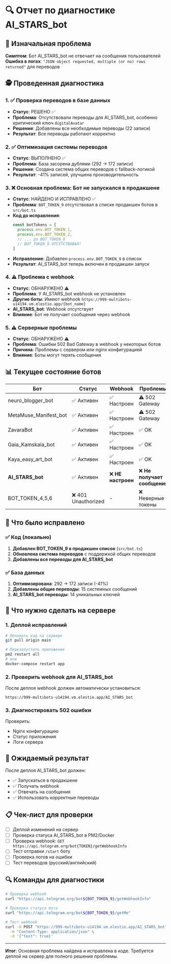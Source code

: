 # 🔍 Отчет по диагностике AI_STARS_bot

## 🎯 Изначальная проблема
**Симптом**: Бот AI_STARS_bot не отвечает на сообщения пользователей  
**Ошибка в логах**: `"JSON object requested, multiple (or no) rows returned"` для переводов

## 🕵️ Проведенная диагностика

### 1. ✅ Проверка переводов в базе данных
- **Статус**: РЕШЕНО ✅
- **Проблема**: Отсутствовали переводы для AI_STARS_bot, особенно критический ключ `digitalAvatar`
- **Решение**: Добавлены все необходимые переводы (22 записи)
- **Результат**: Все переводы работают корректно

### 2. ✅ Оптимизация системы переводов
- **Статус**: ВЫПОЛНЕНО ✅
- **Проблема**: База засорена дублями (292 → 172 записи)
- **Решение**: Создана система общих переводов с fallback-логикой
- **Результат**: -41% записей, улучшена производительность

### 3. ❌ Основная проблема: Бот не запускался в продакшене
- **Статус**: НАЙДЕНО И ИСПРАВЛЕНО ✅
- **Проблема**: `BOT_TOKEN_9` отсутствовал в списке продакшен ботов в `src/bot.ts`
- **Код до исправления**:
  ```typescript
  const botTokens = [
    process.env.BOT_TOKEN_1,
    process.env.BOT_TOKEN_2,
    // ... до BOT_TOKEN_8
    // BOT_TOKEN_9 ОТСУТСТВОВАЛ!
  ]
  ```
- **Исправление**: Добавлен `process.env.BOT_TOKEN_9` в список
- **Результат**: AI_STARS_bot теперь включен в продакшен запуск

### 4. ⚠️ Проблема с webhook
- **Статус**: ОБНАРУЖЕНО ⚠️
- **Проблема**: У AI_STARS_bot webhook не установлен
- **Другие боты**: Имеют webhook `https://999-multibots-u14194.vm.elestio.app/{bot_name}`
- **AI_STARS_bot**: Webhook отсутствует
- **Влияние**: Бот не получает сообщения через webhook

### 5. ⚠️ Серверные проблемы
- **Статус**: ОБНАРУЖЕНО ⚠️
- **Проблема**: Ошибки 502 Bad Gateway в webhook у некоторых ботов
- **Причина**: Проблемы с сервером или nginx конфигурацией
- **Влияние**: Боты могут терять сообщения

## 📊 Текущее состояние ботов

| Бот | Статус | Webhook | Проблемы |
|-----|--------|---------|----------|
| neuro_blogger_bot | ✅ Активен | ✅ Настроен | ⚠️ 502 Gateway |
| MetaMuse_Manifest_bot | ✅ Активен | ✅ Настроен | ⚠️ 502 Gateway |
| ZavaraBot | ✅ Активен | ✅ Настроен | ✅ OK |
| Gaia_Kamskaia_bot | ✅ Активен | ✅ Настроен | ✅ OK |
| Kaya_easy_art_bot | ✅ Активен | ✅ Настроен | ✅ OK |
| **AI_STARS_bot** | ✅ Активен | ❌ **НЕ настроен** | ❌ **Не получает сообщения** |
| BOT_TOKEN_4,5,6 | ❌ 401 Unauthorized | - | ❌ Неверные токены |

## 🔧 Что было исправлено

### ✅ Код (локально)
1. **Добавлен BOT_TOKEN_9 в продакшен список** (`src/bot.ts`)
2. **Обновлена система переводов** с поддержкой общих переводов
3. **Добавлены все переводы для AI_STARS_bot**

### ✅ База данных
1. **Оптимизирована**: 292 → 172 записи (-41%)
2. **Добавлены общие переводы**: 15 системных сообщений
3. **AI_STARS_bot переводы**: 14 уникальных ключей

## 🚨 Что нужно сделать на сервере

### 1. Деплой исправлений
```bash
# Обновить код на сервере
git pull origin main

# Перезапустить приложение
pm2 restart all
# или
docker-compose restart app
```

### 2. Проверить webhook для AI_STARS_bot
После деплоя webhook должен автоматически установиться:
```
https://999-multibots-u14194.vm.elestio.app/AI_STARS_bot
```

### 3. Диагностировать 502 ошибки
Проверить:
- Nginx конфигурацию
- Статус приложения
- Логи сервера

## 🎯 Ожидаемый результат

После деплоя AI_STARS_bot должен:
- ✅ Запускаться в продакшене
- ✅ Получать webhook
- ✅ Отвечать на сообщения
- ✅ Использовать корректные переводы

## 📋 Чек-лист для проверки

- [ ] Деплой изменений на сервер
- [ ] Проверка статуса AI_STARS_bot в PM2/Docker
- [ ] Проверка webhook: `GET https://api.telegram.org/bot{TOKEN}/getWebhookInfo`
- [ ] Тест отправки `/start` боту
- [ ] Проверка логов на ошибки
- [ ] Тест переводов (русский/английский)

## 🔍 Команды для диагностики

```bash
# Проверка webhook
curl "https://api.telegram.org/bot${BOT_TOKEN_9}/getWebhookInfo"

# Проверка статуса бота
curl "https://api.telegram.org/bot${BOT_TOKEN_9}/getMe"

# Тест webhook
curl -X POST "https://999-multibots-u14194.vm.elestio.app/AI_STARS_bot" \
  -H "Content-Type: application/json" \
  -d '{"test": true}'
```

---

**Итог**: Основная проблема найдена и исправлена в коде. Требуется деплой на сервер для полного решения проблемы. 